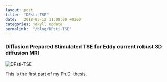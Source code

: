 ```yaml
---
layout: post
title:  "DPsti-TSE"
date:   2018-05-12 11:08:00 +0200
categories: jekyll update
permalink:  "/blog/DPsti-TSE"
---
```


### Diffusion Prepared Stimulated TSE for Eddy current robust 3D diffusion MRI


![DPsti-TSE](https://qinweizhang.github.io/kerry_research_blog/asset/figures/DPsti-TSE.jpg)

This is the first part of my Ph.D. thesis.
